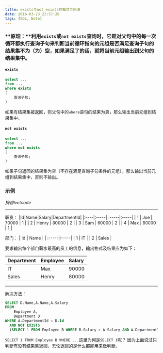 ```yaml
---
title: exists与not exists的概念与用法
date: 2016-03-23 23:57:28
tags: [SQL, Note]
---
```


### **原理：**利用`exists`或`not exists`查询时，它是对父句中的每一次循环都执行查询子句来判断当前循环指向的元组是否满足查询子句的结果集不为（为）空，如果满足了的话，就将当前元组输出到父句的结果集中。

<!-- more -->

#### `exists`

```sql
select ...
from ...
where exists
(
	查询子句;
)
```

如果有结果集被返回，则父句中的`where`语句的结果为真，那么输出当前元组到结果集中。

#### `not exists`

```sql
select ...
from ...
where not exists
(
	查询子句;
)
```

如果子句返回的结果集为空（不存在满足查询子句条件的元组），那么输出当前元组到结果集中，否则不输出。

### 示例

*摘自leetcode*


----------

职员：
|Id|Name|Salary|DepartmentId|
|:----|:-----| :-----|:-----|
| 1  | Joe   | 70000 | 1 |
| 2  | Henry | 80000 | 2 |
| 3  | Sam   | 60000 | 2 |
| 4  | Max   | 90000 | 1 |

部门：
| Id | Name     |
| :-----|:-----|
| 1  | IT       |
| 2  | Sales    |

要求输出每个部门薪水最高的员工的信息，输出格式及结果应为如下：

| Department | Employee | Salary |
|:-----| :-----|:-----|
| IT         | Max      | 90000  |
| Sales      | Henry    | 80000  |


----------


解决方法：

```sql
SELECT D.Name,A.Name,A.Salary
FROM
    Employee A,
    Department D   
WHERE A.DepartmentId = D.Id
  AND NOT EXISTS
  (SELECT 1 FROM Employee B WHERE B.Salary > A.Salary AND A.DepartmentId = B.DepartmentId)
```

`SELECT 1 FROM Employee B WHERE ...`这里为何是`SELECT 1`呢？
因为上面说过只判断有没有结果集返回，无论返回的是什么都能用来做判断。
